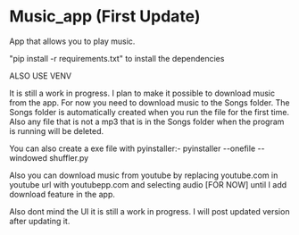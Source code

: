 # Music_app (First Update)
App that allows you to play music.

"pip install -r requirements.txt" to install the dependencies

ALSO USE VENV


It is still a work in progress.
I plan to make it possible to download music from the app.
For now you need to download music to the Songs folder. The Songs folder is automatically created when you run the file for the first time.
Also any file that is not a mp3 that is in the Songs folder when the program is running will be deleted.

You can also create a exe file with pyinstaller:- pyinstaller --onefile --windowed shuffler.py



Also you can download music from youtube by replacing youtube.com in youtube url with youtubepp.com and selecting audio [FOR NOW] until I add download feature in the app.

Also dont mind the UI it is still a work in progress.
I will post updated version after updating it.
